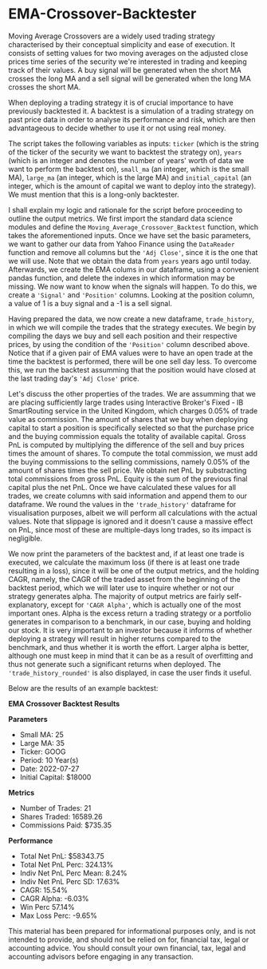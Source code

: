 # EMA-Crossover-Backtester
Moving Average Crossovers are a widely used trading strategy characterised by their conceptual simplicity and ease of execution. It consists of setting values for two moving averages on the adjusted close prices time series of the security we're interested in trading and keeping track of their values. A buy signal will be generated when the short MA crosses the long MA and a sell signal will be generated when the long MA crosses the short MA.

When deploying a trading strategy it is of crucial importance to have previously backtested it. A backtest is a simulation of a trading strategy on past price data in order to analyse its performance and risk, which are then advantageous to decide whether to use it or not using real money.

The script takes the following variables as inputs: `ticker` (which is the string of the ticker of the security we want to backtest the strategy on), `years` (which is an integer and denotes the number of years' worth of data we want to perform the backtest on), `small_ma` (an integer, which is the small MA), `large_ma` (an integer, which is the large MA) and `initial_capital` (an integer, which is the amount of capital we want to deploy into the strategy). We must mention that this is a long-only backtester.

I shall explain my logic and rationale for the script before proceeding to outline the output metrics. We first import the standard data science modules and define the `Moving_Average_Crossover_Backtest` function, which takes the aforementioned inputs. Once we have set the basic parameters, we want to gather our data from Yahoo Finance using the `DataReader` function and remove all columns but the `'Adj Close'`, since it is the one that we will use. Note that we obtain the data from `years` years ago until today. Afterwards, we create the EMA colums in our dataframe, using a convenient pandas function, and delete the indexes in which information may be missing. We now want to know when the signals will happen. To do this, we create a `'Signal'` and `'Position'` columns. Looking at the position column, a value of 1 is a buy signal and a -1 is a sell signal.

Having prepared the data, we now create a new dataframe, `trade_history`, in which we will compile the trades that the strategy executes. We begin by compiling the days we buy and sell each position and their respective prices, by using the condition of the `'Position'` column described above. Notice that if a given pair of EMA values were to have an open trade at the time the backtest is performed, there will be one sell day less. To overcome this, we run the backtest assumming that the position would have closed at the last trading day's `'Adj Close'` price.

Let's discuss the other properties of the trades. We are assumming that we are placing sufficiently large trades using Interactive Broker's Fixed - IB SmartRouting service in the United Kingdom, which charges 0.05% of trade value	as commission. The amount of shares that we buy when deploying capital to start a position is specifically selected so that the purchase price and the buying commission equals the totality of available capital. Gross PnL is computed by multiplying the difference of the sell and buy prices times the amount of shares. To compute the total commission, we must add the buying commissions to the selling commissions, namely 0.05% of the amount of shares times the sell price. We obtain net PnL by substracting total commissions from gross PnL. Equity is the sum of the previous final capital plus the net PnL. Once we have calculated these values for all trades, we create columns with said information and append them to our dataframe. We round the values in the `'trade_history'` dataframe for visualisation purposes, albeit we will perform all calculations with the actual values. Note that slippage is ignored and it doesn't cause a massive effect on PnL, since most of these are multiple-days long trades, so its impact is negligible.

We now print the parameters of the backtest and, if at least one trade is executed, we calculate the maximum loss (if there is at least one trade resulting in a loss), since it will be one of the output metrics, and the holding CAGR, namely, the CAGR of the traded asset from the beginning of the backtest period, which we will later use to inquire whether or not our strategy generates alpha. The majority of output metrics are fairly self-explanatory, except for `'CAGR Alpha'`, which is actually one of the most important ones. Alpha is the excess return a trading strategy or a portfolio generates in comparison to a benchmark, in our case, buying and holding our stock. It is very important to an investor because it informs of whether deploying a strategy will result in higher returns compared to the benchmark, and thus whether it is worth the effort. Larger alpha is better, although one must keep in mind that it can be as a result of overfitting and thus not generate such a significant returns when deployed. The `'trade_history_rounded'` is also displayed, in case the user finds it useful. 

Below are the results of an example backtest:

**EMA Crossover Backtest Results**

**Parameters**
- Small MA: 25
- Large MA: 35
- Ticker: GOOG
- Period: 10 Year(s)
- Date: 2022-07-27
- Initial Capital: $18000

**Metrics**
- Number of Trades: 21
- Shares Traded: 16589.26
- Commissions Paid: $735.35

**Performance**
- Total Net PnL: $58343.75
- Total Net PnL Perc: 324.13%
- Indiv Net PnL Perc Mean: 8.24%
- Indiv Net PnL Perc SD: 17.63%
- CAGR: 15.54%
- CAGR Alpha: -6.03%
- Win Perc 57.14%
- Max Loss Perc: -9.65%

This material has been prepared for informational purposes only, and is not intended to provide, and should not be relied on for, financial tax, legal or accounting advice. You should consult your own financial, tax, legal and accounting advisors before engaging in any transaction.
